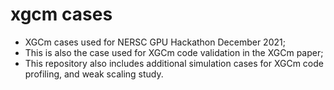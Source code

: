 # xgcm cases
- XGCm cases used for NERSC GPU Hackathon December 2021;
- This is also the case used for XGCm code validation in the XGCm paper;
- This repository also includes additional simulation cases for XGCm code profiling, and weak scaling study.
